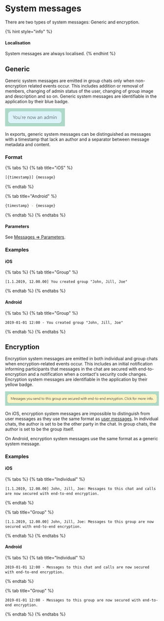 # System messages

There are two types of system messages: Generic and encryption.

{% hint style="info" %}
#### Localisation

System messages are always localised.
{% endhint %}

## Generic

Generic system messages are emitted in group chats only when non-encryption related events occur. This includes addition or removal of members, changing of admin status of the user, changing of group image and description and so on. Generic system messages are identifiable in the application by their blue badge.

![An example of a generic system message](../.gitbook/assets/generic-sysmsg.png)

In exports, generic system messages can be distinguished as messages with a timestamp that lack an author and a separator between message metadata and content.

### Format

{% tabs %}
{% tab title="iOS" %}
```bash
[{timestamp}] {message}
```
{% endtab %}

{% tab title="Android" %}
```bash
{timestamp} - {message}
```
{% endtab %}
{% endtabs %}

#### Parameters

See [Messages =&gt; Parameters](../list-of-inconsistencies/message-format.md#format).

### Examples

#### iOS

{% tabs %}
{% tab title="Group" %}
```text
[1.1.2019, 12.00.00] ‎You created group "John, Jill, Joe"
```
{% endtab %}
{% endtabs %}

#### Android

{% tabs %}
{% tab title="Group" %}
```text
2019-01-01 12:00 - ‎You created group "John, Jill, Joe"
```
{% endtab %}
{% endtabs %}

## Encryption

Encryption system messages are emitted in both individual and group chats when encryption-related events occur. This includes an initial notification informing participants that messages in the chat are secured with end-to-encryption and a notification when a contact's security code changes. Encryption system messages are identifiable in the application by their yellow badge.

![](../.gitbook/assets/encryption-sysmsg.png)

On iOS, encryption system messages are impossible to distinguish from user messages as they use the same format as [user messages](../list-of-inconsistencies/message-format.md#format). In individual chats, the author is set to be the other party in the chat. In group chats, the author is set to be the group itself.

On Android, encryption system messages use the same format as a generic system message.

### Examples

#### iOS

{% tabs %}
{% tab title="Individual" %}
```text
[1.1.2019, 12.00.00] John, Jill, Joe: ‎Messages to this chat and calls are now secured with end-to-end encryption.
```
{% endtab %}

{% tab title="Group" %}
```text
[1.1.2019, 12.00.00] John, Jill, Joe: ‎Messages to this group are now secured with end-to-end encryption.
```
{% endtab %}
{% endtabs %}

#### Android

{% tabs %}
{% tab title="Individual" %}
```text
2019-01-01 12:00 - ‎Messages to this chat and calls are now secured with end-to-end encryption.
```
{% endtab %}

{% tab title="Group" %}
```text
2019-01-01 12:00 - ‎Messages to this group are now secured with end-to-end encryption.
```
{% endtab %}
{% endtabs %}

